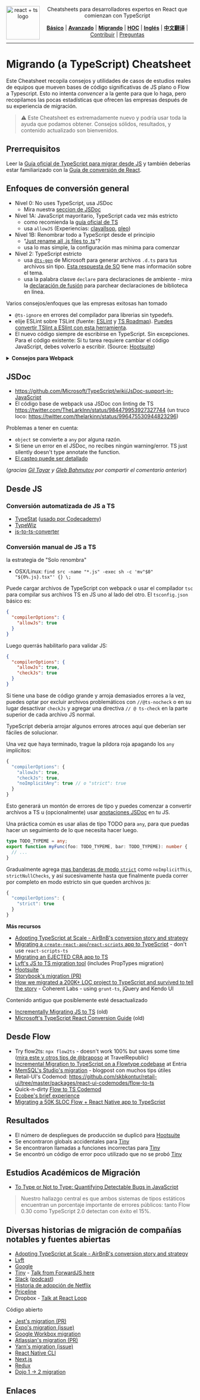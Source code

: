 <div align="center">

<a href="https://github.com/typescript-cheatsheets/react-typescript-cheatsheet/issues/81">
  <img
    height="90"
    width="90"
    alt="react + ts logo"
    src="https://user-images.githubusercontent.com/6764957/53868378-2b51fc80-3fb3-11e9-9cee-0277efe8a927.png"
    align="left"
  />
</a>

<p>Cheatsheets para desarrolladores expertos en React que comienzan con TypeScript</p>

[**Básico**](https://github.com/typescript-cheatsheets/react-typescript-cheatsheet-es#tabla-de-contenidos-de-la-cheatsheet-básica) |
[**Avanzado**](https://github.com/typescript-cheatsheets/react-typescript-cheatsheet-es/blob/master/AVANZADO.md) |
[**Migrando**](https://github.com/typescript-cheatsheets/react-typescript-cheatsheet-es/blob/master/MIGRANDO.md) |
[**HOC**](https://github.com/typescript-cheatsheets/react-typescript-cheatsheet-es/blob/master/HOC.md) |
[**Inglés**](https://github.com/typescript-cheatsheets/react-typescript-cheatsheet) |
[**中文翻译**](https://github.com/fi3ework/blog/tree/master/react-typescript-cheatsheet-cn) |
[Contribuir](https://github.com/typescript-cheatsheets/react-typescript-cheatsheet-es/blob/master/CONTRIBUYENDO.md) |
[Preguntas](https://github.com/typescript-cheatsheets/react-typescript-cheatsheet-es/issues/new)

</div>

---

# Migrando (a TypeScript) Cheatsheet

Este Cheatsheet recopila consejos y utilidades de casos de estudios reales de equipos que mueven bases de código significativas de JS plano o Flow a Typescript. Esto no intenta _convencer_ a la gente para que lo haga, pero recopilamos las pocas estadísticas que ofrecen las empresas después de su experiencia de migración.

> ⚠️ Este Cheatsheet es extremadamente nuevo y podría usar toda la ayuda que podamos obtener. Consejos sólidos, resultados, y contenido actualizado son bienvenidos.

## Prerrequisitos

Leer la [Guía oficial de TypeScript para migrar desde JS](https://www.typescriptlang.org/docs/handbook/migrating-from-javascript.html) y también deberías estar familiarizado con la [Guía de conversión de React](https://github.com/Microsoft/TypeScript-React-Conversion-Guide#typescript-react-conversion-guide).

## Enfoques de conversión general

- Nivel 0: No uses TypeScript, usa JSDoc
  - Mira nuestra [seccion de JSDoc](#JSDoc)
- Nivel 1A: JavaScript mayoritario, TypeScript cada vez más estricto
  - como recomienda la [guía oficial de TS](https://www.typescriptlang.org/docs/handbook/migrating-from-javascript.html)
  - usa `allowJS` (Experiencias: [clayallsop][clayallsop], [pleo][pleo])
- Nivel 1B: Renombrar todo a TypeScript desde el principio
  - "[Just rename all .js files to .ts](https://twitter.com/jamonholmgren/status/1089241726303199232)"?
  - usa lo mas simple, la configuración mas mínima para comenzar
- Nivel 2: TypeScript estricto
  - usa [`dts-gen`](https://github.com/Microsoft/dts-gen) de Microsoft para generar archivos `.d.ts` para tus archivos sin tipo. [Esta respuesta de SO](https://stackoverflow.com/questions/12687779/how-do-you-produce-a-d-ts-typings-definition-file-from-an-existing-javascript) tiene mas información sobre el tema.
  - usa la palabra clasve `declare` para declaraciones de ambiente - mira la [declaración de fusión](https://github.com/typescript-cheatsheets/react-typescript-cheatsheet#troubleshooting-handbook-bugs-in-official-typings) para parchear declaraciones de biblioteca en línea.

Varios consejos/enfoques que las empresas exitosas han tomado

- `@ts-ignore` en errores del compilador para librerias sin typedefs.
- elije ESLint sobre TSLint (fuente: [ESLint](https://eslint.org/blog/2019/01/future-typescript-eslint) y [TS Roadmap](https://github.com/Microsoft/TypeScript/issues/29288)). [Puedes convertir TSlint a ESlint con esta herramienta](https://github.com/typescript-eslint/tslint-to-eslint-config).
- El nuevo código siempre de escribirse en TypeScript. Sin excepciones. Para el código existente: Si tu tarea requiere cambiar el código JavaScript, debes volverlo a escribir. (Source: [Hootsuite][hootsuite])

<details>
<summary>
<b>
Consejos para Webpack
</b>
</summary>

- webpack loader: `awesome-typescript-loader` vs `ts-loader`? (Hay un cierto desacuerdo en la comunidad sobre esto - pero lee [awesome's point of view](https://github.com/s-panferov/awesome-typescript-loader#differences-between-ts-loader))
- configuración de Webpack:

```js
module.exports = {

resolve: {
-    extensions: ['.js', '.jsx']
+    extensions: ['.ts', '.tsx', '.js', '.jsx']
},

// Soporte para source maps ('inline-source-map' también funciona)
devtool: 'source-map',

// Añadir el loader para archivos .ts.
module: {
  loaders: [{
-       test: /\.jsx?$/,
-       loader: 'babel-loader',
-       exclude: [/node_modules/],
+       test: /\.(t|j)sx?$/,
+       loader: ['awesome-typescript-loader?module=es6'],
+       exclude: [/node_modules/]
+   }, {
+       test: /\.js$/,
+       loader: 'source-map-loader',
+       enforce: 'pre'
  }]
}
};
```

Nota especial sobre `ts-loader` y librerias de terceros: https://twitter.com/acemarke/status/1091150384184229888

</details>

## JSDoc

- https://github.com/Microsoft/TypeScript/wiki/JsDoc-support-in-JavaScript
- El código base de webpack usa JSDoc con linting de TS https://twitter.com/TheLarkInn/status/984479953927327744 (un truco loco: https://twitter.com/thelarkinn/status/996475530944823296)

Problemas a tener en cuenta:

- `object` se convierte a `any` por alguna razón.
- Si tiene un error en el JSDoc, no recibes ningún warning/error. TS just silently doesn't type annotate the function.
- [El casteo puede ser detallado](https://twitter.com/bahmutov/status/1089229349637754880)

(_gracias [Gil Tayar](https://twitter.com/giltayar/status/1089228919260221441) y [Gleb Bahmutov](https://twitter.com/bahmutov/status/1089229196247908353) por compartir el comentario anterior_)

## Desde JS

### Conversión automatizada de JS a TS

- [TypeStat](https://github.com/JoshuaKGoldberg/TypeStat) ([usado por Codecademy](https://mobile.twitter.com/JoshuaKGoldberg/status/1159090281314160640))
- [TypeWiz](https://github.com/urish/typewiz)
- [js-to-ts-converter](https://github.com/gregjacobs/js-to-ts-converter)

### Conversión manual de JS a TS

la estrategia de "Solo renombra"

- OSX/Linux: `find src -name "*.js" -exec sh -c 'mv"$0" "${0%.js}.tsx"' {} \;`

Puede cargar archivos de TypeScript con webpack o usar el compilador `tsc` para compilar sus archivos TS en JS uno al lado del otro. El `tsconfig.json` básico es:

```json
{
  "compilerOptions": {
    "allowJs": true
  }
}
```

Luego querrás habilitarlo para validar JS:

```json
{
  "compilerOptions": {
    "allowJs": true,
    "checkJs": true
  }
}
```

Si tiene una base de código grande y arroja demasiados errores a la vez, puedes optar por excluir archivos problemáticos con `//@ts-nocheck` o en su lugar desactivar `checkJs` y agregar una directiva `// @ ts-check` en la parte superior de cada archivo JS normal.

TypeScript debería arrojar algunos errores atroces aquí que deberían ser fáciles de solucionar.

Una vez que haya terminado, trague la píldora roja apagando los `any` implícitos:

```js
{
  "compilerOptions": {
    "allowJs": true,
    "checkJs": true,
    "noImplicitAny": true // o "strict": true
  }
}
```

Esto generará un montón de errores de tipo y puedes comenzar a convertir archivos a TS u (opcionalmente) usar [anotaciones JSDoc](https://www.typescriptlang.org/docs/handbook/type-checking-javascript-files.html) en tu JS.

Una práctica común es usar alias de tipo TODO para `any`, para que puedas hacer un seguimiento de lo que necesita hacer luego.

```ts
type TODO_TYPEME = any;
export function myFunc(foo: TODO_TYPEME, bar: TODO_TYPEME): number {
  // ...
}
```

Gradualmente agrega [mas banderas de modo `strict`](https://www.typescriptlang.org/docs/handbook/compiler-options.html) como `noImplicitThis`, `strictNullChecks`, y así sucesivamente hasta que finalmente pueda correr por completo en modo estricto sin que queden archivos js:

```js
{
  "compilerOptions": {
    "strict": true
  }
}
```

**Más recursos**

- [Adopting TypeScript at Scale - AirBnB's conversion story and strategy](https://www.youtube.com/watch?v=P-J9Eg7hJwE)
- [Migrating a `create-react-app`/`react-scripts` app to TypeScript](https://facebook.github.io/create-react-app/docs/adding-typescript) - don't use `react-scripts-ts`
- [Migrating an EJECTED CRA app to TS](https://spin.atomicobject.com/2018/07/04/migrating-cra-typescript/)
- [Lyft's JS to TS migration tool](https://github.com/lyft/react-javascript-to-typescript-transform) (includes PropTypes migration)
- [Hootsuite][hootsuite]
- [Storybook's migration (PR)](https://github.com/storybooks/storybook/issues/5030)
- [How we migrated a 200K+ LOC project to TypeScript and survived to tell the story][coherentlabs] - Coherent Labs - using `grunt-ts`, jQuery and Kendo UI

Contenido antiguo que posiblemente esté desactualizado

- [Incrementally Migrating JS to TS][clayallsop] (old)
- [Microsoft's TypeScript React Conversion Guide][mstsreactconversionguide] (old)

## Desde Flow

- Try flow2ts: `npx flow2ts` - doesn't work 100% but saves some time ([mira este y otros tips de @braposo](https://github.com/typescript-cheatsheets/react-typescript-cheatsheet/pull/79#issuecomment-458227322) at TravelRepublic)
- [Incremental Migration to TypeScript on a Flowtype codebase][entria] at Entria
- [MemSQL's Studio's migration](https://davidgom.es/porting-30k-lines-of-code-from-flow-to-typescript/) - blogpost con muchos tips útiles
- Retail-UI's Codemod: https://github.com/skbkontur/retail-ui/tree/master/packages/react-ui-codemodes/flow-to-ts
- Quick-n-dirty [Flow to TS Codemod](https://gist.github.com/skovhus/c57367ce6ecbc3f70bb7c80f25727a11)
- [Ecobee's brief experience](https://mobile.twitter.com/alanhietala/status/1104450494754377728)
- [Migrating a 50K SLOC Flow + React Native app to TypeScript](https://blog.usejournal.com/migrating-a-flow-react-native-app-to-typescript-c74c7bceae7d)

## Resultados

- El número de despliegues de producción se duplicó para [Hootsuite][hootsuite]
- Se encontraron globals accidentales para [Tiny][tiny]
- Se encontraron llamadas a funciones incorrectas para [Tiny][tiny]
- Se encontró un código de error poco utilizado que no se probó [Tiny][tiny]

## Estudios Académicos de Migración

- [To Type or Not to Type: Quantifying Detectable Bugs in JavaScript](http://earlbarr.com/publications/typestudy.pdf)

> Nuestro hallazgo central es que ambos sistemas de tipos estáticos encuentran un porcentaje importante de errores públicos: tanto Flow 0.30 como TypeScript 2.0 detectan con éxito el 15%.

## Diversas historias de migración de compañías notables y fuentes abiertas

- [Adopting TypeScript at Scale - AirBnB's conversion story and strategy](https://www.youtube.com/watch?v=P-J9Eg7hJwE)
- [Lyft](https://eng.lyft.com/typescript-at-lyft-64f0702346ea)
- [Google](http://neugierig.org/software/blog/2018/09/typescript-at-google.html)
- [Tiny][tiny] - [Talk from ForwardJS here](https://www.slideshare.net/tiny/porting-100k-lines-of-code-to-typescript)
- [Slack](https://slack.engineering/typescript-at-slack-a81307fa288d) ([podcast](https://softwareengineeringdaily.com/2017/08/11/typescript-at-slack-with-felix-rieseberg/))
- [Historia de adopción de Netflix](https://www.youtube.com/watch?v=p5Hwb1YbNMY&feature=share)
- [Priceline](https://medium.com/priceline-labs/trying-out-typescript-part-1-15a5267215b9)
- Dropbox - [Talk at React Loop](https://www.youtube.com/watch?v=veXkJq0Z2Qk)

Código abierto

- [Jest's migration (PR)](https://github.com/facebook/jest/pull/7554#issuecomment-454358729)
- [Expo's migration (issue)](https://github.com/expo/expo/issues/2164)
- [Google Workbox migration](https://github.com/GoogleChrome/workbox/pull/2058)
- [Atlassian's migration (PR)](https://github.com/atlassian/react-beautiful-dnd/issues/982)
- [Yarn's migration (issue)](https://github.com/yarnpkg/yarn/issues/6953)
- [React Native CLI](https://github.com/react-native-community/cli/issues/683)
- [Next.js](https://nextjs.org/blog/next-9)
- [Redux](https://github.com/reduxjs/redux/pull/3536)
- [Dojo 1 -> 2 migration](https://devchat.tv/js-jabber/jsj-277-dojo-2-dylan-schiemann-kitson-kelly/)

## Enlaces

[hootsuite]: https://medium.com/hootsuite-engineering/thoughts-on-migrating-to-typescript-5e1a04288202 "Thoughts on migrating to TypeScript"
[clayallsop]: https://medium.com/@clayallsopp/incrementally-migrating-javascript-to-typescript-565020e49c88 "Incrementally Migrating JavaScript to TypeScript"
[pleo]: https://medium.com/pleo/migrating-a-babel-project-to-typescript-af6cd0b451f4 "Migrating a Babel project to TypeScript"
[mstsreactconversionguide]: https://github.com/Microsoft/TypeScript-React-Conversion-Guide "TypeScript React Conversion Guide"
[entria]: https://medium.com/entria/incremental-migration-to-typescript-on-a-flowtype-codebase-515f6490d92d "Incremental Migration to TypeScript on a Flowtype codebase"
[coherentlabs]: https://hashnode.com/post/how-we-migrated-a-200k-loc-project-to-typescript-and-survived-to-tell-the-story-ciyzhikcc0001y253w00n11yb "How we migrated a 200K+ LOC project to TypeScript and survived to tell the story"
[tiny]: https://go.tiny.cloud/blog/benefits-of-gradual-strong-typing-in-javascript/ "Benefits of gradual strong typing in JavaScript"
